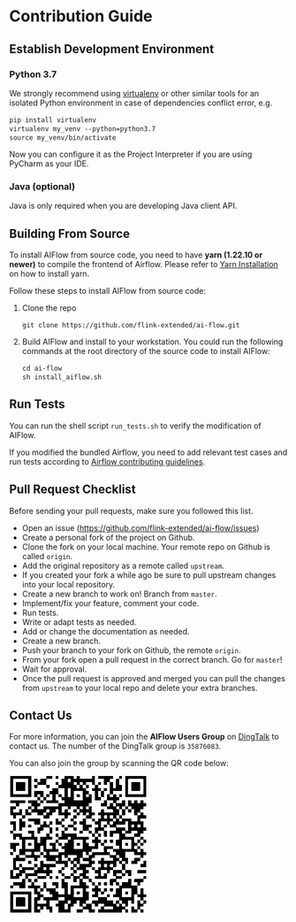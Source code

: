 # Contribution Guide

## Establish Development Environment

### Python 3.7

We strongly recommend using [virtualenv](https://virtualenv.pypa.io/en/latest/index.html) or other similar tools for an isolated Python environment in case of dependencies conflict error, e.g.

```shell
pip install virtualenv
virtualenv my_venv --python=python3.7
source my_venv/bin/activate
```

Now you can configure it as the Project Interpreter if you are using PyCharm as your IDE.

### Java (optional)

Java is only required when you are developing Java client API.

## Building From Source
To install AIFlow from source code, you need to have **yarn (1.22.10 or newer)** to compile the frontend of Airflow. Please refer to [Yarn Installation](https://classic.yarnpkg.com/en/docs/install) on how to install yarn. 

Follow these steps to install AIFlow from source code:

1. Clone the repo
   ```
   git clone https://github.com/flink-extended/ai-flow.git
   ```
2. Build AIFlow and install to your workstation. You could run the following commands at the root directory of the source code to install AIFlow:

   ```shell
   cd ai-flow
   sh install_aiflow.sh
   ```

## Run Tests

You can run the shell script `run_tests.sh` to verify the modification of AIFlow. 

If you modified the bundled Airflow, you need to add relevant test cases and run tests according to [Airflow contributing guidelines](../../../lib/airflow/CONTRIBUTING.rst).

## Pull Request Checklist

Before sending your pull requests, make sure you followed this list.

- Open an issue (https://github.com/flink-extended/ai-flow/issues)
- Create a personal fork of the project on Github.
- Clone the fork on your local machine. Your remote repo on Github is called `origin`.
- Add the original repository as a remote called `upstream`.
- If you created your fork a while ago be sure to pull upstream changes into your local repository.
- Create a new branch to work on! Branch from `master`.
- Implement/fix your feature, comment your code.
- Run tests.
- Write or adapt tests as needed.
- Add or change the documentation as needed.
- Create a new branch.
- Push your branch to your fork on Github, the remote `origin`.
- From your fork open a pull request in the correct branch. Go for `master`!
- Wait for approval.
- Once the pull request is approved and merged you can pull the changes from `upstream` to your local repo and delete your extra branches.


## Contact Us

For more information, you can join the **AIFlow Users Group** on [DingTalk](https://www.dingtalk.com) to contact us.
The number of the DingTalk group is `35876083`. 

You can also join the group by scanning the QR code below:

![Alt text](docs/content/images/dingtalk_qr_code.png)
